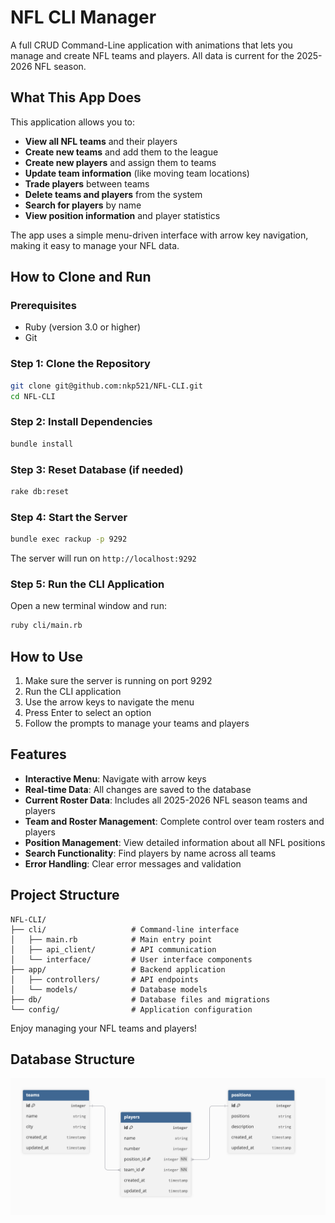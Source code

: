 # NFL CLI Manager

A full CRUD Command-Line application with animations that lets you manage and create NFL teams and players. All data is current for the 2025-2026 NFL season.

## What This App Does

This application allows you to:

- **View all NFL teams** and their players
- **Create new teams** and add them to the league
- **Create new players** and assign them to teams
- **Update team information** (like moving team locations)
- **Trade players** between teams
- **Delete teams and players** from the system
- **Search for players** by name
- **View position information** and player statistics

The app uses a simple menu-driven interface with arrow key navigation, making it easy to manage your NFL data.

## How to Clone and Run

### Prerequisites

- Ruby (version 3.0 or higher)
- Git

### Step 1: Clone the Repository

```bash
git clone git@github.com:nkp521/NFL-CLI.git
cd NFL-CLI
```

### Step 2: Install Dependencies

```bash
bundle install
```

### Step 3: Reset Database (if needed)

```bash
rake db:reset
```

### Step 4: Start the Server

```bash
bundle exec rackup -p 9292
```

The server will run on `http://localhost:9292`

### Step 5: Run the CLI Application

Open a new terminal window and run:

```bash
ruby cli/main.rb
```

## How to Use

1. Make sure the server is running on port 9292
2. Run the CLI application
3. Use the arrow keys to navigate the menu
4. Press Enter to select an option
5. Follow the prompts to manage your teams and players

## Features

- **Interactive Menu**: Navigate with arrow keys
- **Real-time Data**: All changes are saved to the database
- **Current Roster Data**: Includes all 2025-2026 NFL season teams and players
- **Team and Roster Management**: Complete control over team rosters and players
- **Position Management**: View detailed information about all NFL positions
- **Search Functionality**: Find players by name across all teams
- **Error Handling**: Clear error messages and validation

## Project Structure

```
NFL-CLI/
├── cli/                   # Command-line interface
│   ├── main.rb            # Main entry point
│   ├── api_client/        # API communication
│   └── interface/         # User interface components
├── app/                   # Backend application
│   ├── controllers/       # API endpoints
│   └── models/            # Database models
├── db/                    # Database files and migrations
└── config/                # Application configuration
```

Enjoy managing your NFL teams and players!

## Database Structure

![Database Diagram](./db_diagram.png)
